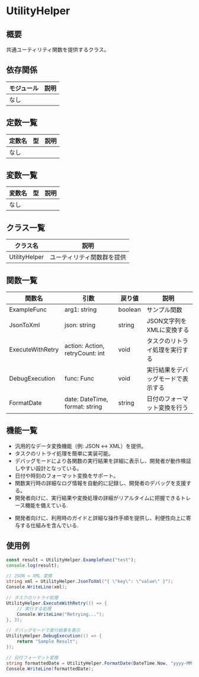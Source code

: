 # UtilityHelper

## 概要
共通ユーティリティ関数を提供するクラス。

## 依存関係
| モジュール | 説明 |
|-----------|------|
| なし      |      |

## 定数一覧
| 定数名 | 型 | 説明 |
|--------|----|------|
| なし   |    |      |

## 変数一覧
| 変数名 | 型 | 説明 |
|--------|----|------|
| なし   |    |      |

## クラス一覧
| クラス名       | 説明                     |
|----------------|--------------------------|
| UtilityHelper  | ユーティリティ関数群を提供 |

## 関数一覧
| 関数名         | 引数                                | 戻り値    | 説明                                      |
|----------------|-------------------------------------|-----------|-------------------------------------------|
| ExampleFunc    | arg1: string                        | boolean   | サンプル関数                              |
| JsonToXml      | json: string                        | string    | JSON文字列をXMLに変換する                  |
| ExecuteWithRetry | action: Action, retryCount: int     | void      | タスクのリトライ処理を実行する             |
| DebugExecution | func: Func<string>                   | void      | 実行結果をデバッグモードで表示する         |
| FormatDate     | date: DateTime, format: string       | string    | 日付のフォーマット変換を行う              |

## 機能一覧
- 汎用的なデータ変換機能（例: JSON ↔ XML）を提供。
- タスクのリトライ処理を簡単に実装可能。
- デバッグモードにより各関数の実行結果を詳細に表示し、開発者が動作検証しやすい設計となっている。
- 日付や時刻のフォーマット変換をサポート。
- 関数実行時の詳細なログ情報を自動的に記録し、開発者のデバッグを支援する。
- 開発者向けに、実行結果や変換処理の詳細がリアルタイムに把握できるトレース機能を備えている.
+ 開発者向けに、利用時のガイドと詳細な操作手順を提供し、利便性向上に寄与する仕組みを含んでいる.

## 使用例
```typescript
const result = UtilityHelper.ExampleFunc("test");
console.log(result);
```
```csharp
// JSON ↔ XML 変換
string xml = UtilityHelper.JsonToXml("{ \"key\": \"value\" }");
Console.WriteLine(xml);

// タスクのリトライ処理
UtilityHelper.ExecuteWithRetry(() => {
    // 実行する処理
    Console.WriteLine("Retrying...");
}, 3);

// デバッグモードで実行結果を表示
UtilityHelper.DebugExecution(() => {
    return "Sample Result";
});

// 日付フォーマット変換
string formattedDate = UtilityHelper.FormatDate(DateTime.Now, "yyyy-MM-dd");
Console.WriteLine(formattedDate);
```
